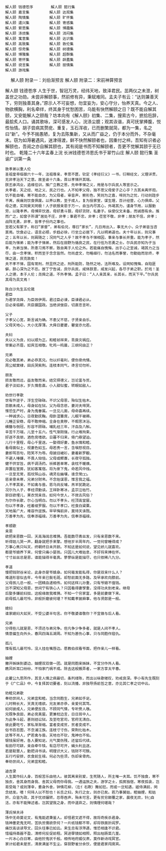 <!-- { "loadSidebar": true } -->
	解人颐 钱德苍序 		解人颐 懿行集 
	解人颐 嘉言集 		解人颐 达观集 
	解人颐 陶情集 		解人颐 旷怀集 
	解人颐 遣兴集 		解人颐 寄感集 
	解人颐 萦思集 		解人颐 博趣集 
	解人颐 涤烦集 		解人颐 消闷集 
	解人颐 寓意集 		解人颐 达识集 
	解人颐 高致集 		解人颐 敦伦集 
	解人颐 惊奇集 		解人颐 树德集 
	解人颐 博雅集 		解人颐 超群集 
	解人颐 寄怀集 		解人颐 辟蠹集 
	解人颐 谠言集 		解人颐 丽情集 
	解人颐 游戏集 		
　	解人颐 附录一：刘伯渐预言 
	解人颐 附录二：宋前神算预言 		

解人颐 钱德苍序
	人生于世，智冠万灵，经纬天地，致泽君民。茁两仪之未泄，树盖世之功勋。未尝非解颐事，然前修有异，秉赋难同。孟夫子有云：“达则兼善天下，穷则独善其身。”原示人不可妄想，勿宜妄为，安心守分，怡养天真。今之人、物欲横胸，利名牵绊，终其身于忧愁困苦，乌能有快然解颐之日？既不能自解其颐，又安能解人之颐哉？坊本向有《解人颐》初集、二集，搜索古今，摭拾卮辞，最脍炙人口。诵其歌咏，深可感发人心，浣涤尘臆；观其诙谐，真可抚掌捧腹，悦性怡情。胡子尝病其赘疣、重复，玉石浑收，已而删繁就简，都为一集，名之曰“新”。今予不揣愚陋，复为去陈集新，又从而广益之，仍于本分而外，不杂毫末。窃为如溽暑遇风，迷津得渡，鲜不快然解颐者也，因重付之梓。吾知有识者必解颐也，吾阅之亦自解其颐也，其有阅是书而不知解颐者，吾更不觉解其颐于无已时也。 
	乾隆二十六年孟春上浣 
	长洲钱德苍沛恩氏书于翠竹山庄 
	解人颐 懿行集
	圣谕广训第一条 
	
	敦孝弟以重人伦 
	圣祖皇帝临御六十一年，法祖尊亲，孝思不匮，钦定《孝经衍义》一书，衍释经文，义理详贯，无非孝治天下之意。故圣谕十六条，首以孝悌开其端。 
	朕丕承鸿业，追维往训，推广立教之思，先申孝悌之义，用是与尔兵民人等宣示之。 
	夫孝者，天之经、地之义、民之行也。人不知孝父母，独不思父母爱子之心乎？方其未离怀抱，饥不能自哺，寒不能自衣，为父母者，审音声，察形色，笑则为之喜，啼则为之忧，行动则跬步不离，疾痛则饮食俱废。以养以教，至于成人，复为授家室，谋生理，百计经营，心力俱瘁。父母之德，实同昊天罔极！人子欲报亲恩于万一，自当内尽其心，外竭其力，谨身节用，以服勤劳，以隆孝养。毋博弈饮酒，毋好勇斗狠，毋好货财，私妻子。纵使仪文未备，而诚悫有余。推而广之，如曾子所谓“居处不庄，非孝；事君不忠，非孝；莅官不敬，非孝；朋友不信，非孝；战阵无勇，非孝，皆孝子份内之事也。 
	至若父有冢子，称曰“家督”，弟有伯兄，尊曰“家长”，凡日用出入，事无大小，众子弟皆当咨禀焉。饮食必让，语言必顺，步趋必徐，行坐立必居下，凡以明弟道也。夫十年以长，则兄事之；五年以长，则肩随之；况同气之人乎？故不孝与不悌相因，事亲与事长并重。能为孝子，然后能为悌弟；能为孝子悌弟，然后在田野为循良之民，在行伍为忠勇之士。尔兵民亦知为子当孝，为弟当悌，所患习焉不察，致自离于人伦之外。若能痛自愧悔，出于心之至诚，竭其力之当尽，由一念孝悌，积而至于念念皆然。勿尚虚文，勿略细行，勿沽名而事誉，勿勤始而怠终，孝悌之道，庶克敦矣！ 
	夫不孝不悌，国有常刑，然显然之迹，刑所能防，隐然之地，法所难及。设罔知愧悔，自陷匪僻，朕心深为之不忍。故丁宁告诫，庶尔兵民，咸体朕意，咸发兴起，各尽子弟之职。於戏！圣人之德，本于人伦；尧舜之道，不外孝悌。孟子曰：“人人亲其亲，长其长，而天下平。”尔兵民其毋为具文焉！ 
	
	陈白沙先生五伦箴 
	君臣 
	为君学尧舜，为臣效伊周。君过臣必谏，臣谏君必从。 
	日必亲临朝，共臣摄国政。当绝谀佞臣，切直忠言听。 
	
	父子 
	子孝父心宽，斯言诚为确。不患父不慈，子贤亲自乐。 
	父母天地心，大小无厚薄。大舜日夔夔，瞽叟亦允若。 
	
	夫妇 
	夫以义为良，妇以顺为正。和睦祯祥来，乖戾灾祸应。 
	举案必齐眉，如宾互相敬。牝鸡一鸣晨，三纲何由正？ 
	
	兄弟 
	兄必敬其弟，弟必恭其兄。勿以纤毫利，便伤骨肉情。 
	周公赋棠棣，田氏哭紫荆。连枝本同气，谗言切勿听。 
	
	朋友 
	损友敬而远，益友敬而亲。结交择德义，岂论富与贫。 
	君子淡如水，岁久情愈直。小人甜似蜜，转眼如敌人。　 
	
	劝世行孝歌 
	世有忤逆子，浮生空碌碌。不识父母恩，殆似生枯木。 
	百骸未成人，母身如在狱。父为母念悲，妻对夫啼哭。 
	惟恐生产时，身为鬼眷属。一旦见儿面，母命喜再续。 
	一种诚求心，日夜勤抚鞠。母卧湿簟席，儿眠干被褥。 
	儿睡正安稳，母不敢伸缩。全身在臭秽，不暇思沐浴。 
	横簪与倒冠，形容不顾碌。哺乳经三年，汗血及八斛。 
	辛苦千万端，儿至十五六。性气渐刚强，行止难拘束。 
	好逐不良朋，酒色竞嗜欲。日暮不归来，倚门悬望迫。 
	儿行十里程，母心千里逐。一娶得好妻，鱼水情和睦。 
	看母面似土，视妻色如玉。母若责一言，含嗔怒视目。 
	妻即骂百句，陪笑不为辱。母披旧裙衫，妻着新罗觳。 
	不避人唾嫌，不畏人恸忸。父母或鳏寡，长夜守孤独。 
	健不供甘旨，病不调汤药。袄裤甚单寒，衾枕不暖燠。 
	弃置在室房，犹如客寓宿。将为泉下鬼，命若风中烛。 
	一旦至无常，孤坟殡山谷。魂灵在幽壤，谁念常□□。 
	慈亲骨未寒，兄弟分财帛。不念贻谋恩，惟言我之福。 
	人不孝其亲，不如禽与兽。慈乌尚反哺，羔羊犹跪足。 
	况尔为人子，孝经须勤读。王祥卧寒冰，孟宗泣枯竹。 
	郭巨欲埋儿，莱衣悦亲目。如何今世人，不效古风俗？ 
	为尔作长歌，尔心当明白。勿以不孝头，枉顶高堂屋。 
	勿以不孝身，枉着绫罗服。勿以不孝口，枉食白粱粟。 
	天地虽广大，难容忤逆族。早早悔前非，莫待天诛戮。 
	万善孝为先，信奉添福禄。万善孝为先，信奉添福禄。 
	
	孝顺歌 
	亲恩 
	欲把亲恩数一回，天高海阔总难猜。吾能数尽青丝发，只有亲恩数不来。 
	听得娃儿哭一声，翻身就把手来擎。想他岁半周年内，一觉何曾睡得成？ 
	万事心焦只叫天，终朝终日未开颜。不知这是如何说，望见娇儿就喜欢。 
	都是爷娘养下来，何曾只痛小婴孩。只因儿大难姑息，不好将来捧在怀。 
	寸寸丝丝总是恩，谁能描得半毫真。蓼蓼纵是能描尽，也只依稀八九分。 
	
	孝道 
	慢把钱财谷米论，此身亦是爷娘身。如何毫发能私得，你是双亲什么人？ 
	难道形容似去年，今年亲已鬓毛斑。却愁前面无多路，及早承欢向膝前。 
	父母孩儿总一般，一团精血递相传。如何这样儿孙重，只有爷娘不值钱。 
	岂不深知父母恩，世间宁有铁心人？只因看得妻孥重，没得功夫到老亲。继母 
	后娶多嫌前妇拙，这般缘故我难猜。不知一个穷家富，多是前妻做下来。 
	前母孤儿最可怜，非般折磨彼何堪？不知戴孝披麻事，他与贤郎是一般。 
	
	媳妇 
	谁家媳妇大如天，不受公婆半句言。你不敬婆谁敬你？不宜做与后人看。 
	
	兄弟 
	分得些儿就是恩，不须还与弟兄争。但凡争少争多者，就是人间不孝人。 
	情意偏生向外头，春风四海五湖周。不知为甚伤心事，只与同胞作寇仇。 
	
	孤儿 
	惟有孤儿最可怜，没人挂在嘴唇边。愿教伯叔看爷面，把作亲儿一样看。 
	
	妯娌 
	撇开姊妹到婆边，妯娌双双做一团。就是同胞亲姊妹，不宜分作外人看。 
	瞧风听耳口纷纷，不怕家门祸不成。除去这般搬弄者，一家方享太平春。 
	
	此瞿公九思所作，其言人情之病最切，条列缕陈，而出以咏歌嗟叹，劝戒良深。李小有先生既刻于《广仁品》中，今复择其切要者，刻以流播，非独导扬前哲之意，亦见其仁孝之切中云。 
	
	劝睦兄弟歌 
	奉劝世间人，兄弟宜和睦。当念同胞生，兄弟如手足。 
	儿时稍长大，天真无嗜欲。兄友弟亦恭，亲爱何其笃。 
	如何彼成人，兄弟便反目。不顾同气情，专听旁人嗾。 
	兄既争良田，弟必竞美屋。更兼枕边言，日日耳中人。 
	为此争斗起，甚则结讼狱。及至吃官司，官府无清白。 
	彼此要吃亏，家私渐渐缩。富者变成贫，贫者变成不。 
	俗书百忍图，不念浦江族。连枝寸寸伤，荣荆化枯木。 
	这等不肖人，俨若禽与兽。天地也不钦，鬼神也不佑。 
	银钱虽好用，各人要知足。元气莫伤残，还留后代续。 
	有田尽可耕，亲自牵牛犊。有店尽可开，蝇头利且逐。 
	若是聪慧人，勤把诗书读。明理识大义，钱财不可黩。 
	五行巧安排，衣食前生禄。何必为些须，伤却亲骨肉。 
	奉劝世间人，兄弟宜和睦。 
	
	迪吉录 
	人生莫作妇人身，百般苦乐由他人。彼其离亲别爱，生死随人，所主唯一夫耳。饥不独食，寒不独衣，舍其身而身我、舍其父母而你母我。一遇运旅之夫，游学之士，孤房独宿，寒夜孤衾，岂易受哉？或则薄幸，委身外舍，钟情花柳，（左亻右欺）舞如狂。而或一旦知遇，姬侍满前，罔念结发。噫！何待人以不恕也！长舌之妇，失行之女，则亦已矣。若乃事舅姑，睦妯娌，和姑妗，众皆为政，其于忧烦辗转，忍辱吞声，殆未可言。更有贫穷颠覆之家，晨夜无炊，针□自活，亦有不能殚述者。岂其望我之身，而中道弃之，则情理何堪哉？ 
	
	薄氏悼夫诗 
	场中无命莫论文，有鬼能遮秉鉴人。却怪君文遮不得，故将奇疾杀君身。 
	钱神墨吏鬼无呵，苦执贫儒欲奈何？一片纸钱都不带，却将铁面折阎罗。 
	痛饮高谈读导文，回头往事已如云。来生总有浮萍遇，惟恐相逢不识君。 
	惜福持斋器不盈，清修何反促前程。冥途孽镜如相照，照出枯肠菜几茎。 
	一片冰心白日寒，由他狞鬼状千般。相传地府威仪肃，莫作新诗戏冥官。 
	家计如君未是贫，清泉满釜不生尘。穿厨野雀分余饮，便是君家闯席宾。 
	
